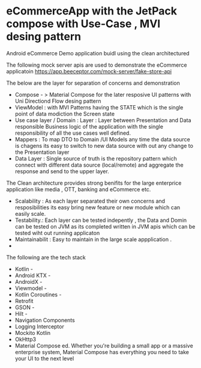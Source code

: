 # eCommerceApp with the JetPack compose with Use-Case , MVI desing pattern
Android eCommerce Demo application buidl using the clean architectured

The following mock server apis are used to demonstrate the eCommerce applicatoin
https://app.beeceptor.com/mock-server/fake-store-api

The below are the layer for separation of concerns and demonstration


* Compose  - > Material Compose for the later resposive UI patterns with Uni Directiond Flow desing pattern
* ViewModel : with MVI Patterns  having the STATE which is the single point of data modiction the Screen state
* Use case layer / Domain : Layer  :  Layer between Presentation and Data responsible Business logic of the application with the single responsibility of all the use cases well defined.
* Mappers : To map DTO to Domain /UI Models any time the data source is chagens its easy to switch to new data source with out any change to the Presentation layer
* Data Layer : Single source of truth is the repository pattern which connect with different data source (local/remote) and aggregate the response and send to the upper layer.

The Clean architecture provides strong benifits for the large enterprice application like media , OTT, banking and eCommerce etc. 

* Scalability : As each layer separated their own concerns and resposibilities its easy bring new feature or new module which can easily scale.
* Testability.: Each layer can be tested indepently , the Data and Domin can be tested on JVM as its completed written in JVM apis which can be tested wiht out running applicaton
* Maintainabilit : Easy to maintain in the large scale appplication .
* 

 
The following are the tech stack
* Kotlin -
* Android KTX -
* AndroidX -
* Viewmodel -
* Kotlin Coroutines - 
* Retrofit 
* GSON - 
* Hilt -
* Navigation Components 
* Logging Interceptor
* Mockito Kotlin
* OkHttp3 
* Material Compose ed. Whether you're building a small app or a massive enterprise system, Material Compose has everything you need to take your UI to the next level


